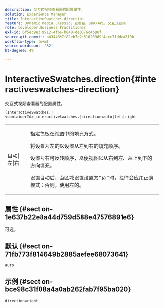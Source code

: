 ```yaml
---
description: 交互式视频查看器的配置属性。
solution: Experience Manager
title: InteractiveSwatches.direction
feature: Dynamic Media Classic，查看器，SDK/API，交互式视频
role: Developer,Business Practitioner
exl-id: 6f5ec9e3-9912-4f6a-b848-de0076c4b86f
source-git-commit: b4344397f82eb7d2d61020909f4acc7fddea210b
workflow-type: tm+mt
source-wordcount: '82'
ht-degree: 4%

---
```


# InteractiveSwatches.direction{#interactiveswatches-direction}

交互式视频查看器的配置属性。

`[InteractiveSwatches.|<containerId>_interactiveSwatches.]direction=auto|left|right`

<table id="table_441553CD34C94A58A9D7CBF772DEDDB6"> 
 <tbody> 
  <tr> 
   <td colname="col1"> <p> <span class="codeph"> 自动|左|右  </span> </p> </td> 
   <td colname="col2"> <p> 指定色板在视图中的填充方式。 </p> <p>将设置为左</span>的<span class="codeph">以设置从左到右的填充顺序。 </span></p> <p>设置为<span class="codeph">右</span>可反转顺序，以便视图以从右到左、从上到下的方向填充。 </p> <p>设置<span class="codeph">自动</span>后，当区域设置设置为“ <span class="codeph"> ja </span>”时，组件会应用正确模式；否则，使用左</span>的<span class="codeph">。 </span></p> </td> 
  </tr> 
 </tbody> 
</table>

## 属性 {#section-1e637b22e8a44d759d588e47576891e6}

可选。

## 默认 {#section-71fb773f814649b2885aefee68073641}

`auto`

## 示例 {#section-bce98c31f08a4a0ab262fab7f95ba020}

```
direction=right
```
